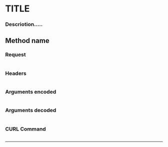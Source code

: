 # TITLE
### Descriotion.....

## Method name
### Request
```
```
### Headers
```
```
### Arguments encoded
```
```
### Arguments decoded
```
```
### CURL Command
```
```
___